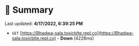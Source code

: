 # 📖 Summary
Last updated: **4/17/2022, 6:39:25 PM**

- `GET` [https://Bhadwa-sala.toxicblte.repl.co](https://Bhadwa-sala.toxicblte.repl.co) - **Down** (4228ms)
